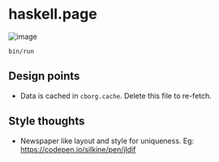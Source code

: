 # haskell.page

![image](https://user-images.githubusercontent.com/3998/144780547-4629306a-b9b0-4c48-8a5c-5b5a6a4109e4.png)


```
bin/run
```

## Design points

- Data is cached in `cborg.cache`. Delete this file to re-fetch.

## Style thoughts

- Newspaper like layout and style for uniqueness. Eg: https://codepen.io/silkine/pen/jldif
